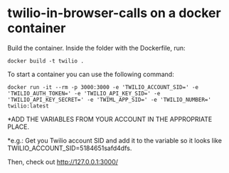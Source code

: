 # twilio-in-browser-calls on a docker container

Build the container.
Inside the folder with the Dockerfile, run:

```
docker build -t twilio .
```

To start a container you can use the following command:


```
docker run -it --rm -p 3000:3000 -e 'TWILIO_ACCOUNT_SID=' -e 'TWILIO_AUTH_TOKEN=' -e 'TWILIO_API_KEY_SID=' -e 'TWILIO_API_KEY_SECRET=' -e 'TWIML_APP_SID=' -e 'TWILIO_NUMBER=' twilio:latest
```

*ADD THE VARIABLES FROM YOUR ACCOUNT IN THE APPROPRIATE PLACE.

*e.g.: Get you Twilio account SID and add it to the variable so it looks like TWILIO_ACCOUNT_SID=5184651safd4dfs.


Then, check out http://127.0.0.1:3000/
